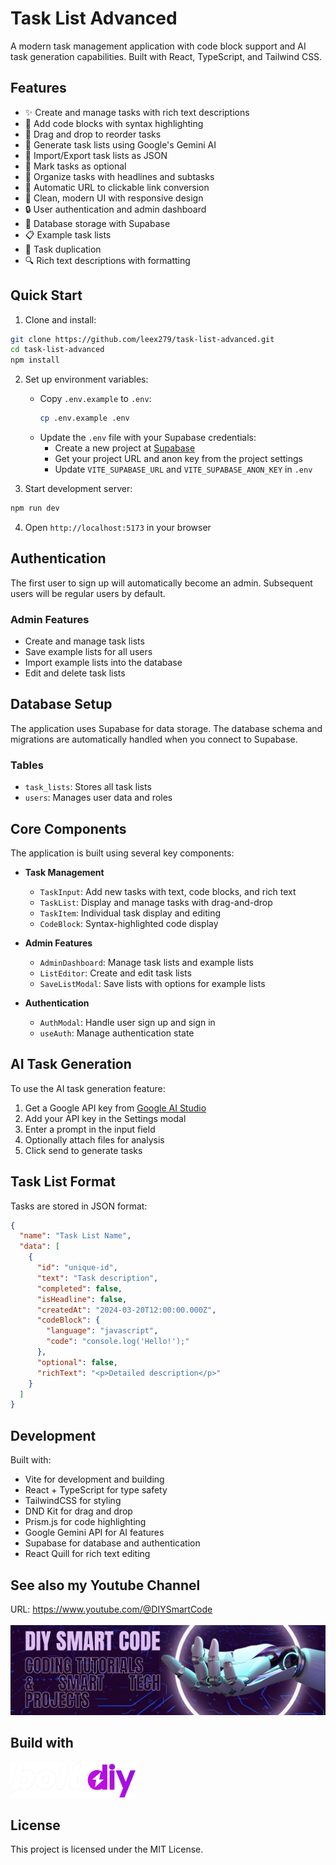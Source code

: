 # Task List Advanced

A modern task management application with code block support and AI task generation capabilities. Built with React, TypeScript, and Tailwind CSS.

## Features

- ✨ Create and manage tasks with rich text descriptions
- 📝 Add code blocks with syntax highlighting
- 🔄 Drag and drop to reorder tasks
- 🤖 Generate task lists using Google's Gemini AI
- 📁 Import/Export task lists as JSON
- 🎯 Mark tasks as optional
- 📑 Organize tasks with headlines and subtasks
- 🔗 Automatic URL to clickable link conversion
- 🎨 Clean, modern UI with responsive design
- 🔒 User authentication and admin dashboard
- 💾 Database storage with Supabase
- 📋 Example task lists
- 🔄 Task duplication
- 🔍 Rich text descriptions with formatting

## Quick Start

1. Clone and install:
```bash
git clone https://github.com/leex279/task-list-advanced.git
cd task-list-advanced
npm install
```

2. Set up environment variables:
   - Copy `.env.example` to `.env`:
     ```bash
     cp .env.example .env
     ```
   - Update the `.env` file with your Supabase credentials:
     - Create a new project at [Supabase](https://supabase.com)
     - Get your project URL and anon key from the project settings
     - Update `VITE_SUPABASE_URL` and `VITE_SUPABASE_ANON_KEY` in `.env`

3. Start development server:
```bash
npm run dev
```

4. Open `http://localhost:5173` in your browser

## Authentication

The first user to sign up will automatically become an admin. Subsequent users will be regular users by default.

### Admin Features
- Create and manage task lists
- Save example lists for all users
- Import example lists into the database
- Edit and delete task lists

## Database Setup

The application uses Supabase for data storage. The database schema and migrations are automatically handled when you connect to Supabase.

### Tables
- `task_lists`: Stores all task lists
- `users`: Manages user data and roles

## Core Components

The application is built using several key components:

- **Task Management**
  - `TaskInput`: Add new tasks with text, code blocks, and rich text
  - `TaskList`: Display and manage tasks with drag-and-drop
  - `TaskItem`: Individual task display and editing
  - `CodeBlock`: Syntax-highlighted code display

- **Admin Features**
  - `AdminDashboard`: Manage task lists and example lists
  - `ListEditor`: Create and edit task lists
  - `SaveListModal`: Save lists with options for example lists

- **Authentication**
  - `AuthModal`: Handle user sign up and sign in
  - `useAuth`: Manage authentication state

## AI Task Generation

To use the AI task generation feature:

1. Get a Google API key from [Google AI Studio](https://makersuite.google.com/app/apikey)
2. Add your API key in the Settings modal
3. Enter a prompt in the input field
4. Optionally attach files for analysis
5. Click send to generate tasks

## Task List Format

Tasks are stored in JSON format:

```json
{
  "name": "Task List Name",
  "data": [
    {
      "id": "unique-id",
      "text": "Task description",
      "completed": false,
      "isHeadline": false,
      "createdAt": "2024-03-20T12:00:00.000Z",
      "codeBlock": {
        "language": "javascript",
        "code": "console.log('Hello!');"
      },
      "optional": false,
      "richText": "<p>Detailed description</p>"
    }
  ]
}
```

## Development

Built with:
- Vite for development and building
- React + TypeScript for type safety
- TailwindCSS for styling
- DND Kit for drag and drop
- Prism.js for code highlighting
- Google Gemini API for AI features
- Supabase for database and authentication
- React Quill for rich text editing

## See also my Youtube Channel
URL: https://www.youtube.com/@DIYSmartCode<br><br>
<a href="https://www.youtube.com/@DIYSmartCode">
  <img src="public/diysmartcode.png" width="900" alt="DIY Smart Code">
</a>

## Build with
<a href="https://bolt.diy">
  <img src="public/bolt-logo.png" width="200" alt="Bolt Logo">
</a>

## License

This project is licensed under the MIT License.
